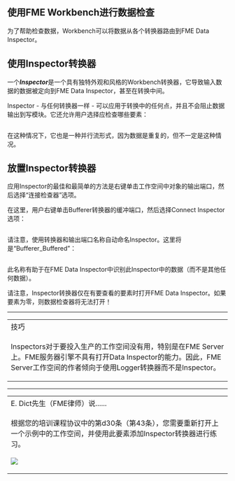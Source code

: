   <div id="readme" class="readme blob instapaper_body">
    <article class="markdown-body entry-content" itemprop="text"><h1><a id="user-content-data-inspection-using-fme-workbench" class="anchor" aria-hidden="true" href="https://github.com/safesoftware/FMETraining/blob/Desktop-Basic-2018/DesktopBasic2Transformation/2.11.DataInspectionFromWorkbench.md#data-inspection-using-fme-workbench"></a><font style="vertical-align: inherit;"><font style="vertical-align: inherit;">使用FME Workbench进行数据检查</font></font></h1>
<p><font style="vertical-align: inherit;"><font style="vertical-align: inherit;">为了帮助检查数据，Workbench可以将数据从各个转换器路由到FME Data Inspector。</font></font></p>
<h2><a id="user-content-using-an-inspector-transformer" class="anchor" aria-hidden="true" href="https://github.com/safesoftware/FMETraining/blob/Desktop-Basic-2018/DesktopBasic2Transformation/2.11.DataInspectionFromWorkbench.md#using-an-inspector-transformer"></a><font style="vertical-align: inherit;"><font style="vertical-align: inherit;">使用Inspector转换器</font></font></h2>
<p><font style="vertical-align: inherit;"><font style="vertical-align: inherit;">一个</font></font><em><strong><font style="vertical-align: inherit;"><font style="vertical-align: inherit;">Inspector</font></font></strong></em><font style="vertical-align: inherit;"><font style="vertical-align: inherit;">是一个具有独特外观和风格的Workbench转换器，它导致输入数据的数据被定向到FME Data Inspector，甚至在转换中间。</font></font></p>
<p><font style="vertical-align: inherit;"><font style="vertical-align: inherit;">Inspector  - 与任何转换器一样 - 可以应用于转换中的任何点，并且不会阻止数据输出到写模块。</font><font style="vertical-align: inherit;">它还允许用户选择应检查哪些要素：</font></font></p>
<p><a target="_blank" rel="noopener noreferrer" href="https://github.com/safesoftware/FMETraining/blob/Desktop-Basic-2018/DesktopBasic2Transformation/Images/Img2.035.InspectorTransformer.png"><img src="./Images/Img2.035.InspectorTransformer.png" alt="" style="max-width:100%;"></a></p>
<p><font style="vertical-align: inherit;"><font style="vertical-align: inherit;">在这种情况下，它也是一种并行流形式，因为数据是重复的，但不一定是这种情况。</font></font></p>
<h2><a id="user-content-placing-an-inspector-transformer" class="anchor" aria-hidden="true" href="https://github.com/safesoftware/FMETraining/blob/Desktop-Basic-2018/DesktopBasic2Transformation/2.11.DataInspectionFromWorkbench.md#placing-an-inspector-transformer"></a><font style="vertical-align: inherit;"><font style="vertical-align: inherit;">放置Inspector转换器</font></font></h2>
<p><font style="vertical-align: inherit;"><font style="vertical-align: inherit;">应用Inspector的最佳和最简单的方法是右键单击工作空间中对象的输出端口，然后选择“连接检查器”选项。</font></font></p>
<p><font style="vertical-align: inherit;"><font style="vertical-align: inherit;">在这里，用户右键单击Bufferer转换器的缓冲端口，然后选择Connect Inspector选项：</font></font></p>
<p><a target="_blank" rel="noopener noreferrer" href="https://github.com/safesoftware/FMETraining/blob/Desktop-Basic-2018/DesktopBasic2Transformation/Images/Img2.036.RightClickAddInspector.png"><img src="./Images/Img2.036.RightClickAddInspector.png" alt="" style="max-width:100%;"></a></p>
<p><font style="vertical-align: inherit;"><font style="vertical-align: inherit;">请注意，使用转换器和输出端口名称自动命名Inspector。</font><font style="vertical-align: inherit;">这里将是“Bufferer_Buffered”：</font></font></p>
<p><a target="_blank" rel="noopener noreferrer" href="https://github.com/safesoftware/FMETraining/blob/Desktop-Basic-2018/DesktopBasic2Transformation/Images/Img2.036b.RightClickAddedInspector.png"><img src="./Images/Img2.036b.RightClickAddedInspector.png" alt="" style="max-width:100%;"></a></p>
<p><font style="vertical-align: inherit;"><font style="vertical-align: inherit;">此名称有助于在FME Data Inspector中识别此Inspector中的数据（而不是其他任何数据）。</font></font></p>
<p><font style="vertical-align: inherit;"><font style="vertical-align: inherit;">请注意，Inspector转换器仅在有要查看的要素时打开FME Data Inspector。</font><font style="vertical-align: inherit;">如果要素为零，则数据检查器将无法打开！</font></font></p>
<hr>

<table>
<tbody><tr>
<td>
<i></i><font style="vertical-align: inherit;"><font style="vertical-align: inherit;">
技巧
</font></font></td>
</tr>
<tr>
<td><font style="vertical-align: inherit;"><font style="vertical-align: inherit;">

Inspectors对于要投入生产的工作空间没有用，特别是在FME Server上。</font><font style="vertical-align: inherit;">FME服务器引擎不具有打开Data Inspector的能力。</font><font style="vertical-align: inherit;">因此，FME Server工作空间的作者倾向于使用Logger转换器而不是Inspector。

</font></font></td>
</tr>
</tbody></table>
<hr>

<table>
<tbody><tr>
<td>
<i></i><font style="vertical-align: inherit;"><font style="vertical-align: inherit;">
E. Dict先生（FME律师）说......
</font></font></td>
</tr>
<tr>
<td><font style="vertical-align: inherit;"><font style="vertical-align: inherit;">

根据您的培训课程协议中的第d30条（第43条），您需要重新打开上一个示例中的工作空间，并使用此要素添加Inspector转换器进行练习。
</font></font><br><br><a target="_blank" rel="noopener noreferrer" href="https://github.com/safesoftware/FMETraining/blob/Desktop-Basic-2018/DesktopBasic2Transformation/Images/Img2.037.MultipleInspectors.png"><img src="./Images/Img2.037.MultipleInspectors.png" style="max-width:100%;"></a>

</td>
</tr>
</tbody></table>
</article>
  </div>
